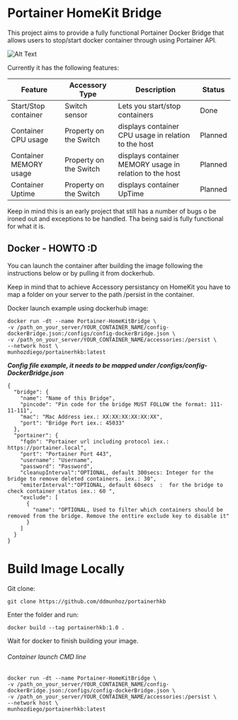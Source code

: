 # Portainer  HomeKit Bridge

This project aims to provide a fully functional Portainer Docker Bridge that allows users to stop/start docker container
through using Portainer API.

![Alt Text](https://thumbs.gfycat.com/BetterArcticBangeltiger-size_restricted.gif)

Currently it has the following features:

| Feature                  | Accessory Type         | Description                                           | Status      |
|      ---                 |        ---             |              ---                                      |     ---     |
| Start/Stop container     | Switch sensor          | Lets you start/stop containers                        | Done        |
| Container CPU usage      | Property on the Switch |  displays container CPU usage in relation to the host | Planned     |
| Container MEMORY usage   | Property on the Switch |  displays container MEMORY usage in relation to the host | Planned     |
| Container Uptime         | Property on the Switch |  displays container UpTime                            | Planned     |

Keep in mind this is an early project that still has a number of bugs o be ironed out and exceptions to be handled.
Tha being said is fully functional for what it is.

##  Docker - HOWTO :D
You can launch the container after building the image following the instructions below or by pulling it from dockerhub.

Keep in mind that to achieve Accessory persistancy on HomeKit you have to map a folder on your server to the path /persist
in the container.

Docker launch example using dockerhub image:

```
docker run -dt --name Portainer-HomeKitBridge \
-v /path_on_your_server/YOUR_CONTAINER_NAME/config-dockerBridge.json:/configs/config-dockerBridge.json \
-v /path_on_your_server/YOUR_CONTAINER_NAME/accessories:/persist \
--network host \
munhozdiego/portainerhkb:latest
```

***Config file example, it needs to be mapped under /configs/config-DockerBridge.json***
```
{
  "bridge": {
    "name": "Name of this Bridge",
    "pincode": "Pin code for the bridge MUST FOLLOW the format: 111-11-111",
    "mac": "Mac Address iex.: XX:XX:XX:XX:XX:XX",
    "port": "Bridge Port iex.: 45033"
  },
  "portainer": {
    "fqdn": "Portainer url including protocol iex.: https://portainer.local",
    "port": "Portainer Port 443",
    "username": "Username",
    "password": "Password",
    "cleanupInterval":"OPTIONAL, default 300secs: Integer for the bridge to remove deleted containers. iex.: 30",
    "emiterInterval":"OPTIONAL, default 60secs  :  for the bridge to check container status iex.: 60 ",
    "exclude": [
      {
        "name": "OPTIONAL, Used to filter which containers should be removed from the bridge. Remove the enttire exclude key to disable it"
      }
    ]
  }
}
```


# Build Image Locally 

Git clone: 
```
git clone https://github.com/ddmunhoz/portainerhkb
```

Enter the folder and run:

```docker build --tag portainerhkb:1.0 .```

Wait for docker to finish building your image.

###### Container launch CMD line

```
docker run -dt --name Portainer-HomeKitBridge \
-v /path_on_your_server/YOUR_CONTAINER_NAME/config-dockerBridge.json:/configs/config-dockerBridge.json \
-v /path_on_your_server/YOUR_CONTAINER_NAME/accessories:/persist \
--network host \
munhozdiego/portainerhkb:latest
```







